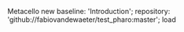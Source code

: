 Metacello new
	baseline: 'Introduction';
	repository: 'github://fabiovandewaeter/test_pharo:master';
	load
